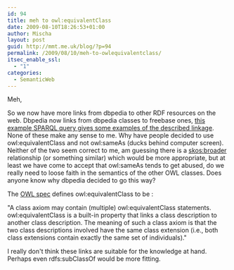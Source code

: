 ```yaml
---
id: 94
title: meh to owl:equivalentClass
date: 2009-08-10T18:26:53+01:00
author: Mischa
layout: post
guid: http://mmt.me.uk/blog/?p=94
permalink: /2009/08/10/meh-to-owlequivalentclass/
itsec_enable_ssl:
  - "1"
categories:
  - SemanticWeb
---
```

Meh, 

So we now have more links from dbpedia to other RDF resources on the web. Dbpedia now links from dbpedia classes to freebase ones, [this example SPARQL query gives some examples of the described linkage](http://dbpedia.org/sparql?default-graph-uri=&query=select+distinct+*+from+%3Chttp%3A%2F%2Fdbpedia.org%2Ffreebase_type_links%23%3E+where+%7B%3Fs+%3Fp+%3Fo%7D+limit+10&format=text%2Fhtml&debug=on&timeout=). None of these make any sense to me. Why have people decided to use owl:equivalentClass and not owl:sameAs (ducks behind computer screen). Neither of the two seem correct to me, am guessing there is a [skos:broader](http://www.w3.org/TR/2008/WD-skos-reference-20080609/#broader) relationship (or something similar) which would be more appropriate, but at least we have come to accept that owl:sameAs tends to get abused, do we really need to loose faith in the semantics of the other OWL classes. Does anyone know why dbpedia decided to go this way?

The [OWL spec](http://www.w3.org/TR/owl-ref/) defines owl:equivalentClass to be : 

"A class axiom may contain (multiple) owl:equivalentClass statements. owl:equivalentClass is a built-in property that links a class description to another class description. The meaning of such a class axiom is that the two class descriptions involved have the same class extension (i.e., both class extensions contain exactly the same set of individuals)."

I really don't think these links are suitable for the knowledge at hand. Perhaps even rdfs:subClassOf would be more fitting.
